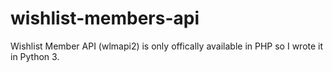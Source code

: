 # wishlist-members-api
Wishlist Member API (wlmapi2) is only offically available in PHP so I wrote it in Python 3.
